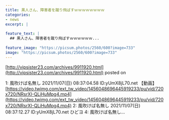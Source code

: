 ```yaml
---
title: 黒人さん、障害者を蹴り飛ばすｗｗｗｗｗｗｗｗ
categories:
- news
excerpt: |
  
feature_text: |
  ## 黒人さん、障害者を蹴り飛ばすｗｗｗｗｗｗ...
  
feature_image: "https://picsum.photos/2560/600?image=733"
image: "https://picsum.photos/2560/600?image=733"
---
```


[http://vipsister23.com/archives/9911920.html](http://vipsister23.com/archives/9911920.html)
posted on 

<!--more-->

1: 風吹けば名無し 2021/11/07(日) 08:37:04.58 ID:yUmX8jL70.net 【動画】[https://video.twimg.com/ext_tw_video/1456048696445919233/pu/vid/720x720/NRsrXI-QLiHuMpg4.mp4](https://video.twimg.com/ext_tw_video/1456048696445919233/pu/vid/720x720/NRsrXI-QLiHuMpg4.mp4) 2: 風吹けば名無し 2021/11/07(日) 08:37:12.27 ID:yUmX8jL70.net ひどヨ 4: 風吹けば名無し...
